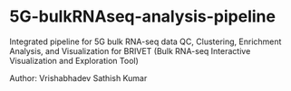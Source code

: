 # 5G-bulkRNAseq-analysis-pipeline
Integrated pipeline for 5G bulk RNA-seq data QC, Clustering, Enrichment Analysis, and Visualization for BRIVET (Bulk RNA-seq Interactive Visualization and Exploration Tool)

Author: Vrishabhadev Sathish Kumar

